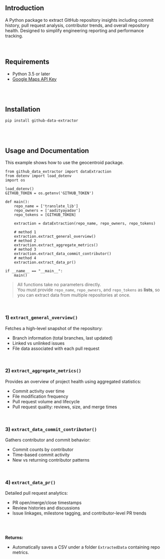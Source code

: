 ## Introduction
A Python package to extract GitHub repository insights including commit history, pull request analysis, contributor trends, and overall repository health. Designed to simplify engineering reporting and performance tracking.
<br>
<br>
<br>

## Requirements
- Python 3.5 or later
- [Google Maps API Key](https://developers.google.com/maps/documentation/embed/get-api-key)
<br>
<br>


## Installation
```
pip install github-data-extractor
```
<br>
<br>


## Usage and Documentation
This example shows how to use the geocentroid package.
```
from github_data_extractor import dataExtraction
from dotenv import load_dotenv
import os

load_dotenv()
GITHUB_TOKEN = os.getenv('GITHUB_TOKEN')

def main():
    repo_name = ['translate_lib']
    repo_owners = ['aadityayadav']
    repo_tokens = [GITHUB_TOKEN]

    extraction = dataExtraction(repo_name, repo_owners, repo_tokens)

    # method 1    
    extraction.extract_general_overview()
    # method 2
    extraction.extract_aggregate_metrics()
    # method 3
    extraction.extract_data_commit_contributor()
    # method 4
    extraction.extract_data_pr()

if __name__ == "__main__":
    main()
```

> All functions take no parameters directly.  
> You must provide `repo_name`, `repo_owners`, and `repo_tokens` as **lists**, so you can extract data from multiple repositories at once.
<br>  

### 1) `extract_general_overview()`  
Fetches a high-level snapshot of the repository:
- Branch information (total branches, last updated)
- Linked vs unlinked issues
- File data associated with each pull request  
<br>  

### 2) `extract_aggregate_metrics()`  
Provides an overview of project health using aggregated statistics:
- Commit activity over time
- File modification frequency
- Pull request volume and lifecycle
- Pull request quality: reviews, size, and merge times  
<br>  

### 3) `extract_data_commit_contributor()`  
Gathers contributor and commit behavior:
- Commit counts by contributor
- Time-based commit activity
- New vs returning contributor patterns  
<br>  

### 4) `extract_data_pr()`  
Detailed pull request analytics:
- PR open/merge/close timestamps
- Review histories and discussions
- Issue linkages, milestone tagging, and contributor-level PR trends  
<br>  
<br>  

**Returns:**
- Automatically saves a CSV under a folder `ExtractedData` containing repo metrics.
<br>  
